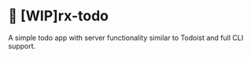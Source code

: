 # 🚀 [WIP]rx-todo

A simple todo app with server functionality similar to Todoist and full CLI support.
